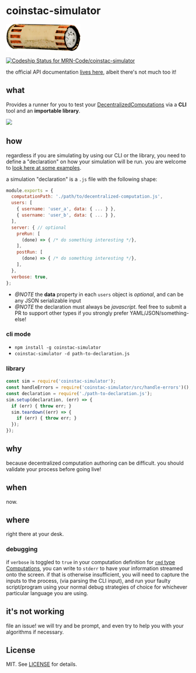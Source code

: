 # coinstac-simulator

<img src="https://raw.githubusercontent.com/MRN-Code/coinstac/master/img/coinstac.png" height="75px">

[ ![Codeship Status for MRN-Code/coinstac-simulator](https://codeship.com/projects/370d2330-d2b2-0133-5da2-5e07c373472b/status?branch=master)](https://codeship.com/projects/141922)

the official API documentation [lives here](http://mrn-code.github.io/coinstac-simulator/), albeit there's not much too it!

## what

Provides a runner for you to test your [DecentralizedComputations](http://mrn-code.github.io/coinstac/coinstac-common/DecentralizedComputation.html) via a **CLI** tool and an **importable library**.

<img src="https://raw.githubusercontent.com/MRN-Code/coinstac/master/packages/coinstac-simulator/media/demo-capture.gif" />

## how

regardless if you are simulating by using our CLI or the library, you need to define a "declaration" on how your simulation will be run.  you are welcome to [look here at some examples](https://github.com/MRN-Code/coinstac/blob/master/packages/coinstac-decentralized-algorithm-integration/test/declarations/).

a simulation "declaration" is a `.js` file with the following shape:

```js
module.exports = {
  computationPath: './path/to/decentralized-computation.js',
  users: [
    { username: 'user_a', data: { ... } },
    { username: 'user_b', data: { ... } },
  ],
  server: { // optional
    preRun: [
      (done) => { /* do something interesting */},
    ],
    postRun: [
      (done) => { /* do something interesting */},
    ],
  },
  verbose: true,
};
```
 - _@NOTE_ the **data** property in each `users` object is _optional_, and can be any JSON serializable input
 - _@NOTE_ the declaration must always be _javascript_.  feel free to submit a PR to support other types if you strongly prefer YAML/JSON/something-else!

### cli mode

- `npm install -g coinstac-simulator`
- `coinstac-simulator -d path-to-declaration.js`

### library

```js
const sim = require('coinstac-simulator');
const handleErrors = require('coinstac-simulator/src/handle-errors')();
const declaration = require('./path-to-declaration.js');
sim.setup(declaration, (err) => {
  if (err) { throw err; }
  sim.teardown((err) => {
    if (err) { throw err; }
  });
});
```

## why

because decentralized computation authoring can be difficult.  you should validate your process before going live!

## when

now.

## where

right there at your desk.

### debugging

if `verbose` is toggled to `true` in your computation definition for [`cmd` type Computations](http://mrn-code.github.io/coinstac/coinstac-common/CommandComputation.html), you can write to `stderr` to have your information streamed onto the screen.  if that is otherwise insufficient, you will need to capture the inputs to the process, (via parsing the CLI input), and run your faulty script/program using your normal debug strategies of choice for whichever particular language you are using.

## it's not working

file an issue!  we will try and be prompt, and even try to help you with your algorithms if necessary.

## License

MIT. See [LICENSE](./LICENSE) for details.
